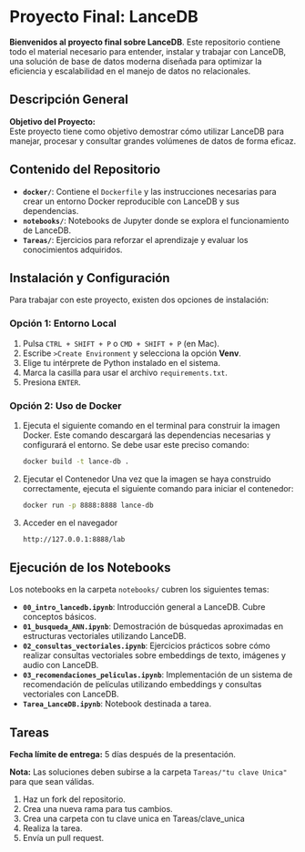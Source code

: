 # Proyecto Final: LanceDB

**Bienvenidos al proyecto final sobre LanceDB**. Este repositorio contiene todo el material necesario para entender, instalar y trabajar con LanceDB, una solución de base de datos moderna diseñada para optimizar la eficiencia y escalabilidad en el manejo de datos no relacionales.

## Descripción General

**Objetivo del Proyecto:**  
Este proyecto tiene como objetivo demostrar cómo utilizar LanceDB para manejar, procesar y consultar grandes volúmenes de datos de forma eficaz.


## Contenido del Repositorio

- **`docker/`**: Contiene el `Dockerfile` y las instrucciones necesarias para crear un entorno Docker reproducible con LanceDB y sus dependencias.
- **`notebooks/`**: Notebooks de Jupyter donde se explora el funcionamiento de LanceDB.
- **`Tareas/`**: Ejercicios para reforzar el aprendizaje y evaluar los conocimientos adquiridos.

## Instalación y Configuración

Para trabajar con este proyecto, existen dos opciones de instalación: 

### Opción 1: Entorno Local 
   1. Pulsa `CTRL + SHIFT + P` o `CMD + SHIFT + P` (en Mac).  
   2. Escribe `>Create Environment` y selecciona la opción **Venv**.  
   3. Elige tu intérprete de Python instalado en el sistema.  
   4. Marca la casilla para usar el archivo `requirements.txt`.  
   5. Presiona `ENTER`.  

### Opción 2: Uso de Docker
1. Ejecuta el siguiente comando en el terminal para construir la imagen Docker. Este comando descargará las dependencias necesarias y configurará el entorno. Se debe usar este preciso comando:

   ```bash
   docker build -t lance-db .

   ```

2. Ejecutar el Contenedor 
Una vez que la imagen se haya construido correctamente, ejecuta el siguiente comando para iniciar el contenedor:

   ```bash
   docker run -p 8888:8888 lance-db
   ```

3. Acceder en el navegador   

   ```bash
   http://127.0.0.1:8888/lab
   ```

## Ejecución de los Notebooks

Los notebooks en la carpeta `notebooks/` cubren los siguientes temas:

- **`00_intro_lancedb.ipynb`**: Introducción general a LanceDB. Cubre conceptos básicos.
- **`01_busqueda_ANN.ipynb`**: Demostración de búsquedas aproximadas en estructuras vectoriales utilizando LanceDB.
- **`02_consultas_vectoriales.ipynb`**: Ejercicios prácticos sobre cómo realizar consultas vectoriales sobre embeddings de texto, imágenes y audio con LanceDB.
- **`03_recomendaciones_peliculas.ipynb`**: Implementación de un sistema de recomendación de películas utilizando embeddings y consultas vectoriales con LanceDB.
- **`Tarea_LanceDB.ipynb`**: Notebook destinada a tarea.


## Tareas

**Fecha límite de entrega:** 5 días después de la presentación.  

**Nota:** Las soluciones deben subirse a la carpeta `Tareas/"tu clave Unica"` para que sean válidas.

1. Haz un fork del repositorio.
2. Crea una nueva rama para tus cambios.
3. Crea una carpeta con tu clave unica en Tareas/clave_unica
4. Realiza la tarea.
5. Envía un pull request.

 
